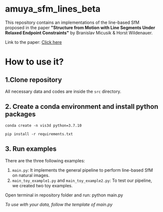 # amuya_sfm_lines_beta
This repository contains an implementations of the line-based SfM proposed in the paper **"Structure from Motion with Line Segments Under Relaxed Endpoint Constraints"** by Branislav Micusik & Horst Wildenauer. 

Link to the paper: [Click here](https://ieeexplore.ieee.org/document/7035804)


# How to use it?
## 1.Clone repository

All necessary data and codes are inside the ``src`` directory. 

## 2. Create a conda environment and install python packages

``conda create -n vis3d python=3.7.10``

``pip install -r requirements.txt``

## 3. Run examples

There are the three following examples:
  1. ``main.py``: It implements the general pipeline to perform line-based SfM on natural images. 
  2. ``main_toy_example1.py`` and ``main_toy_example2.py``: To test our pipeline, we created two toy examples. 

Open terminal in repository folder and run:
python main.py

*To use with your data, follow the template of main.py*
